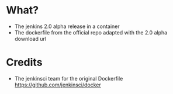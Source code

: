 What?
=====

* The jenkins 2.0 alpha release in a container
* The dockerfile from the official repo adapted with the 2.0 alpha download url

Credits
=======

* The jenkinsci team for the original Dockerfile https://github.com/jenkinsci/docker
